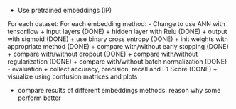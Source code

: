 - Use pretrained embeddings (IP)

<!-- most news are done. while imdb waiting for use pretrained embeddings later to faster experiment speed -->
<!-- below all DONE is only for news.ipynb -->
For each dataset:
    For each embedding method:
        - Change to use ANN with tensorflow
            + input layers (DONE)
            + hidden layer with Relu (DONE)
            + output with sigmoid (DONE)
            + use binary cross entropy (DONE)
            + init weights with appropriate method (DONE)
            + compare with/without early stopping (DONE)
            + compare with/without dropout (DONE)
            + compare with/without regularization (DONE)
            + compare with/without batch normalization (DONE)
        - evaluation
            + collect accuracy, precision, recall and F1 Score (DONE)
            + visualize using confusion matrices and plots

- compare results of different embeddings methods. reason why some perform better 
